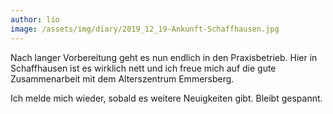 ```yaml
---
author: lio
image: /assets/img/diary/2019_12_19-Ankunft-Schaffhausen.jpg
---
```


Nach langer Vorbereitung geht es nun endlich in den Praxisbetrieb. Hier in
Schaffhausen ist es wirklich nett und ich freue mich auf die gute Zusammenarbeit
mit dem Alterszentrum Emmersberg.

Ich melde mich wieder, sobald es weitere Neuigkeiten gibt. Bleibt gespannt.
